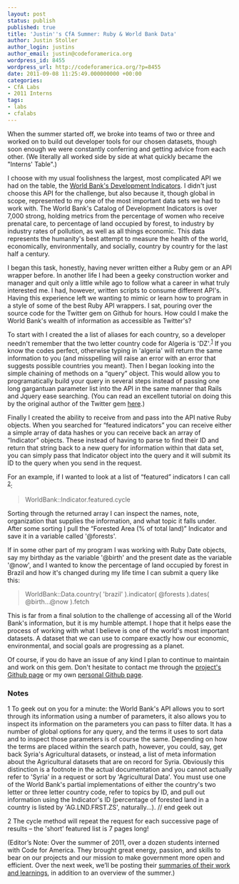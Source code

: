 ```yaml
---
layout: post
status: publish
published: true
title: 'Justin''s CfA Summer: Ruby & World Bank Data'
author: Justin Stoller
author_login: justins
author_email: justin@codeforamerica.org
wordpress_id: 8455
wordpress_url: http://codeforamerica.org/?p=8455
date: 2011-09-08 11:25:49.000000000 +00:00
categories:
- CfA Labs
- 2011 Interns
tags:
- labs
- cfalabs
---
```

When the summer started off, we broke into teams of two or three and worked on to build out developer tools for our chosen datasets, though soon enough we were constantly conferring and getting advice from each other. (We literally all worked side by side at what quickly became the "Interns' Table".)

I choose with my usual foolishness the largest, most complicated API we had on the table, the <a href="http://data.worldbank.org/indicator">World Bank's Development Indicators</a>. I didn't just choose this API for the challenge, but also because it, though global in scope, represented to my one of the most important data sets we had to work with. The World Bank's Catalog of Development Indicators is over 7,000 strong, holding metrics from the percentage of women who receive prenatal care, to percentage of land occupied by forest, to industry by industry rates of pollution, as well as all things economic. This data represents the humanity's best attempt to measure the health of the world, economically, environmentally, and socially, country by country for the last half a century.

I began this task, honestly, having never written either a Ruby gem or an API wrapper before. In another life I had been a geeky construction worker and manager and quit only a little while ago to follow what a career in what truly interested me. I had, however, written scripts to consume different API's. Having this experience left we wanting to mimic or learn how to program in a style of some of the best Ruby API wrappers. I sat, pouring over the source code for the Twitter gem on Github for hours. How could I make the World Bank's wealth of information as accessible as Twitter's?

To start with I created the a list of aliases for each country, so a developer needn't remember that the two letter country code for Algeria is 'DZ'.<sup><a href="#f1">1</a></sup> If you know the codes perfect, otherwise typing in 'algeria' will return the same information to you (and misspelling will raise an error with an error that suggests possible countries you meant). Then I began looking into the simple chaining of methods on a “query” object. This would allow you to programatically build your query in several steps instead of passing one long gargantuan parameter list into the API in the same manner that Rails and Jquery ease searching. (You can read an excellent tutorial on doing this by the original author of the Twitter gem <a href="http://railstips.org/blog/archives/2010/10/24/the-chain-gang/">here</a>.) 

Finally I created the ability to receive from and pass into the API native Ruby objects. When you searched for “featured indicators” you can receive either a simple array of data hashes or you can receive back an array of “Indicator” objects. These instead of having to parse to find their ID and return that string back to a new query for information within that data set, you can simply pass that Indicator object into the query and it will submit its ID to the query when you send in the request.

For an example, if I wanted to look at a list of “featured” indicators I can call <sup><a href="#f2">2</a></sup>:

<blockquote>WorldBank::Indicator.featured.cycle
</blockquote>

Sorting through the returned array I can inspect the names, note, organization that supplies the information, and what topic it falls under. After some sorting I pull the “Forested Area (% of total land)” Indicator and save it in a variable called '@forests'.

If in some other part of my program I was working with Ruby Date objects, say my birthday as the variable '@birth' and the present date as the variable '@now', and I wanted to know the percentage of land occupied by forest in Brazil and how it's changed during my life time I can submit a query like this:

<blockquote>WorldBank::Data.country( 'brazil' ).indicator( @forests ).dates( @birth...@now ).fetch
</blockquote>

This is far from a final solution to the challenge of accessing all of the World Bank's information, but it is my humble attempt. I hope that it helps ease the process of working with what I believe is one of the world's most important datasets. A dataset that we can use to compare exactly how our economic, environmental, and social goals are progressing as a planet.

Of course, if you do have an issue of any kind I plan to continue to maintain and work on this gem. Don't hesitate to contact me through the <a href="https://github.com/codeforamerica/world_bank_ruby">project's Github page</a> or my own <a href="https://github.com/justinstoller">personal Github page</a>.

<h3>Notes</h3>

<a name="f1">1</a> To geek out on you for a minute: the World Bank's API allows you to sort through its information using a number of parameters, it also allows you to inspect its information on the parameters you can pass to filter data. It has a number of global options for any query, and the terms it uses to sort data and to inspect those parameters is of course the same. Depending on how the terms are placed within the search path, however, you could, say, get back Syria's Agricultural datasets, or instead, a list of meta information about the Agricultural datasets that are on record for Syria. Obviously this distinction is a footnote in the actual documentation and you cannot actually refer to 'Syria' in a request or sort by 'Agricultural Data'. You must use one of the World Bank's partial implementations of either the country's two letter or three letter country code, refer to topics by ID, and pull out information using the Indicator's ID (percentage of forested land in a country is listed by 'AG.LND.FRST.ZS', naturally...).
// end geek out

<a name="f2">2</a> The cycle method will repeat the request for each successive page of results – the 'short' featured list is 7 pages long!

(Editor’s Note: Over the summer of 2011, over a dozen students interned with Code for America. They brought great energy, passion, and skills to bear on our projects and our mission to make government more open and efficient. Over the next week, we’ll be posting their <a href="http://codeforamerica.org/category/interns/">summaries of their work and learnings</a>, in addition to an overview of the summer.)
